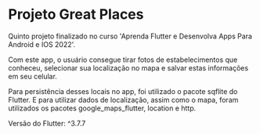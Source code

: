 # Projeto Great Places

Quinto projeto finalizado no curso 'Aprenda Flutter e Desenvolva Apps Para Android e IOS 2022'.

Com este app, o usuário consegue tirar fotos de estabelecimentos que conheceu, selecionar sua localização no mapa e salvar estas informações em seu celular. 

Para persistência desses locais no app, foi utilizado o pacote sqflite do Flutter. E para utilizar dados de localização, assim como o mapa, foram utilizados os pacotes google_maps_flutter, location e http.

Versão do Flutter: ^3.7.7
